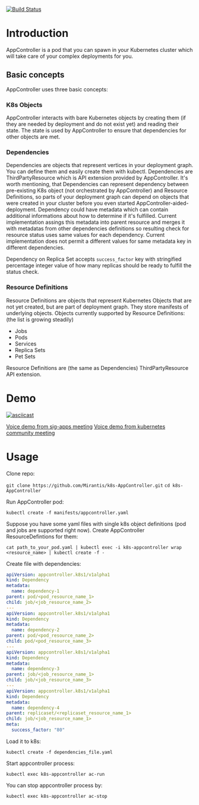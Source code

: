 [![Build Status](https://travis-ci.org/Mirantis/k8s-AppController.svg?branch=master)](https://travis-ci.org/Mirantis/k8s-AppController)

# Introduction
AppController is a pod that you can spawn in your Kubernetes cluster which will take care of your complex deployments for you.

## Basic concepts

AppController uses three basic concepts:

### K8s Objects

AppController interacts with bare Kubernetes objects by creating them (if they are needed by deployment and do not exist yet) and reading their state. The state is used by AppController to ensure that dependencies for other objects are met.

### Dependencies

Dependencies are objects that represent vertices in your deployment graph. You can define them and easily create them with kubectl. Dependencies are ThirdPartyResource which is API extension provided by AppController. It's worth mentioning, that Dependencies can represent dependency between pre-existing K8s object (not orchestrated by AppController) and Resource Definitions, so parts of your deployment graph can depend on objects that were created in your cluster before you even started AppController-aided-deployment. Dependency could have metadata which can contain additional informations about how to determine if it's fulfilled. Current implementation assings this metadata into parent resource and merges it with metadatas from other dependencies definitions so resulting check for resource status uses same values for each dependency. Current implementation does not permit a different values for same metadata key in different dependencies.

Dependency on Replica Set accepts `success_factor` key with stringified percentage integer value of how many replicas should be ready to fulfill the status check.

### Resource Definitions

Resource Definitions are objects that represent Kubernetes Objects that are not yet created, but are part of deployment graph. They store manifests of underlying objects. Objects currently supported by Resource Definitions: (the list is growing steadily)
* Jobs
* Pods
* Services
* Replica Sets
* Pet Sets

Resource Definitions are (the same as Dependencies) ThirdPartyResource API extension.

# Demo
[![asciicast](https://asciinema.org/a/c4ujuq2f8mv1cl16h0u5x0sl1.png)](https://asciinema.org/a/c4ujuq2f8mv1cl16h0u5x0sl1)

[Voice demo from sig-apps meeting](https://youtu.be/BXRToNV4Rdw?t=178)
[Voice demo from kubernetes community meeting](https://youtu.be/NzkoocVeFMQ?t=31)

# Usage

Clone repo:

`git clone https://github.com/Mirantis/k8s-AppController.git`
`cd k8s-AppController`

Run AppController pod:

`kubectl create -f manifests/appcontroller.yaml`

Suppose you have some yaml files with single k8s object definitions (pod and jobs are supported right now). Create AppController ResourceDefintions for them:

`cat path_to_your_pod.yaml | kubectl exec -i k8s-appcontroller wrap <resource_name> | kubectl create -f -`

Create file with dependencies:
```yaml
apiVersion: appcontroller.k8s1/v1alpha1
kind: Dependency
metadata:
  name: dependency-1
parent: pod/<pod_resource_name_1>
child: job/<job_resource_name_2>
---
apiVersion: appcontroller.k8s1/v1alpha1
kind: Dependency
metadata:
  name: dependency-2
parent: pod/<pod_resource_name_2>
child: pod/<pod_resource_name_3>
---
apiVersion: appcontroller.k8s1/v1alpha1
kind: Dependency
metadata:
  name: dependency-3
parent: job/<job_resource_name_1>
child: job/<job_resource_name_3>
---
apiVersion: appcontroller.k8s1/v1alpha1
kind: Dependency
metadata:
  name: dependency-4
parent: replicaset/<replicaset_resource_name_1>
child: job/<job_resource_name_1>
meta:
  success_factor: "80"
```
Load it to k8s:

`kubectl create -f dependencies_file.yaml`

Start appcontroller process:

`kubectl exec k8s-appcontroller ac-run`

You can stop appcontroller process by:

`kubectl exec k8s-appcontroller ac-stop`

